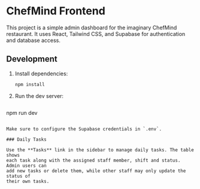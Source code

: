 # ChefMind Frontend

This project is a simple admin dashboard for the imaginary ChefMind restaurant.
It uses React, Tailwind CSS, and Supabase for authentication and database access.

## Development

1. Install dependencies:
   ```bash
   npm install
   ```
2. Run the dev server:
   ```bash
 npm run dev
  ```

Make sure to configure the Supabase credentials in `.env`.

### Daily Tasks

Use the **Tasks** link in the sidebar to manage daily tasks. The table shows
each task along with the assigned staff member, shift and status. Admin users can
add new tasks or delete them, while other staff may only update the status of
their own tasks.


